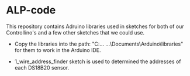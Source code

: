 # ALP-code

This repository contains Adruino libraries used in sketches for both of our Controllino's and a few other sketches that we could use.

* Copy the libraries into the path: "C:\... ...\Documents\Arduino\libraries" for them to work in the Arduino IDE.

* 1_wire_address_finder sketch is used to determined the addresses of each DS18B20 sensor.
